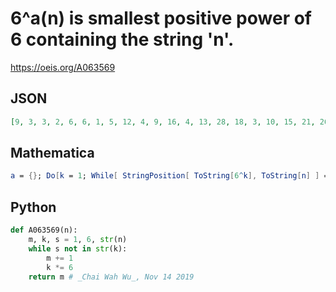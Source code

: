 # 6^a\(n\) is smallest positive power of 6 containing the string 'n'\.
https://oeis.org/A063569
## JSON
```JSON
[9, 3, 3, 2, 6, 6, 1, 5, 12, 4, 9, 16, 4, 13, 28, 18, 3, 10, 15, 21, 26, 3, 22, 12, 27, 26, 17, 7, 16, 4, 13, 22, 24, 12, 27, 19, 2, 21, 22, 30, 13, 14, 22, 25, 17, 15, 6, 15, 28, 15, 21, 31, 46, 23, 28, 18, 6, 15, 20, 17, 10, 8, 11, 33, 14, 6, 6, 8, 18, 9, 11, 22, 26, 17, 16, 33]
```
## Mathematica
```Mathematica
a = {}; Do[k = 1; While[ StringPosition[ ToString[6^k], ToString[n] ] == {}, k++ ]; a = Append[a, k], {n, 0, 60} ]; a
```
## Python
```Python
def A063569(n):
    m, k, s = 1, 6, str(n)
    while s not in str(k):
        m += 1
        k *= 6
    return m # _Chai Wah Wu_, Nov 14 2019
```
